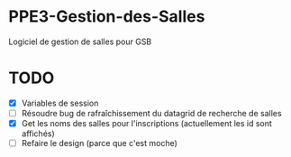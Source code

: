 # PPE3-Gestion-des-Salles
Logiciel de gestion de salles pour GSB

# TODO

- [x] Variables de session
- [ ] Résoudre bug de rafraîchissement du datagrid de recherche de salles
- [x] Get les noms des salles pour l'inscriptions (actuellement les id sont affichés)
- [ ] Refaire le design (parce que c'est moche)
